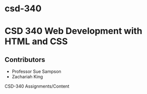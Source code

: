 # csd-340

# CSD 340 Web Development with HTML and CSS
## Contributors
- Professor Sue Sampson
- Zachariah King

CSD-340 Assignments/Content
